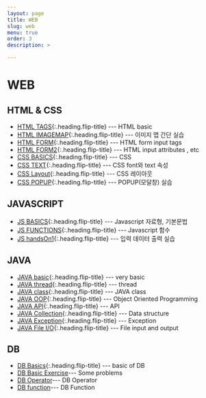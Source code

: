 ```yaml
---
layout: page
title: WEB
slug: web
menu: true
order: 3
description: >

---
```

# WEB

## HTML & CSS

* [HTML TAGS]{:.heading.flip-title} --- HTML basic
* [HTML IMAGEMAP]{:.heading.flip-title} --- 이미지 맵 간단 실습
* [HTML FORM]{:.heading.flip-title} ---  HTML form input tags
* [HTML FORM2]{:.heading.flip-title} ---  HTML input attributes , etc
* [CSS BASICS]{:.heading.flip-title} --- CSS
* [CSS TEXT]{:.heading.flip-title} --- CSS font와 text 속성
* [CSS Layout]{:.heading.flip-title} --- CSS 레이아웃
* [CSS POPUP]{:.heading.flip-title} --- POPUP(모달창) 실습

## JAVASCRIPT

- [JS BASICS]{:.heading.flip-title} --- Javascript 자료형, 기본문법
- [JS FUNCTIONS]{:.heading.flip-title} --- Javascript 함수 
- [JS handsOn1]{:.heading.flip-title} --- 입력 데이터 출력 실습 

## JAVA

* [JAVA basic]{:.heading.flip-title} --- very basic
* [JAVA thread]{:.heading.flip-title} --- thread
* [JAVA class]{:.heading.flip-title} --- JAVA class
* [JAVA OOP]{:.heading.flip-title} --- Object Oriented Programming
* [JAVA API]{:.heading.flip-title} --- API
* [JAVA Collection]{:.heading.flip-title} --- Data structure
* [JAVA Exception]{:.heading.flip-title} --- Exception
* [JAVA File I/O]{:.heading.flip-title} --- File input and output


## DB

- [DB Basics]{:.heading.flip-title} --- basic of DB
- [DB Basic Exercise]--- Some problems
- [DB Operator]--- DB Operator
- [DB function]--- DB Function





[HTML TAGS]: 2020-10-20-HTML_tag/
[HTML IMAGEMAP]: 2020-10-20-HTML_이미지맵/
[HTML FORM]: 2020-10-21-HTML_formInput/
[HTML FORM2]: 2020-10-21-HTML_formInput2/
[HTML FORM]: 2020-10-21-HTML_formInput/
[CSS BASICS]: 2020-10-22-CSS기초/
[CSS Layout]: 2020-10-27-CSS_레이아웃/
[CSS TEXT]: 2020-10-24-CSS_텍스트/
[CSS POPUP]: 2020-10-28-CSS_모달창/

[JS BASICS]: 2020-11-02-JS_BASICS/
[JS FUNCTIONS]: 2020-11-03-JS_FUNC/
[JS handsOn1]: 2020-11-04-JS_간단실습
[JAVA basic]: 2020-08-26-JAVAbasic/
[JAVA thread]: 2020-09-02-JAVA_Thread/
[JAVA OOP]: 2020-09-10-JAVA_OOP/
[JAVA class]: 2020-09-07-JAVA_Class/
[JAVA API]: 2020-09-15-JAVA_API/
[JAVA Collection]: 2020-09-23-JAVA_Colletion/
[JAVA Exception]: 2020-09-25-JAVA_Exception/
[JAVA File I/O]: 2020-09-29-JAVA_FileIO/
[DB Basics]: 2020-10-08-DB_Basics/
[DB Basic Exercise]: 2020-10-09-DB_기초문제/
[DB Operator]: 2020-10-10-DB_연산자/
[DB function]: 2020-10-13-DB_함수/

